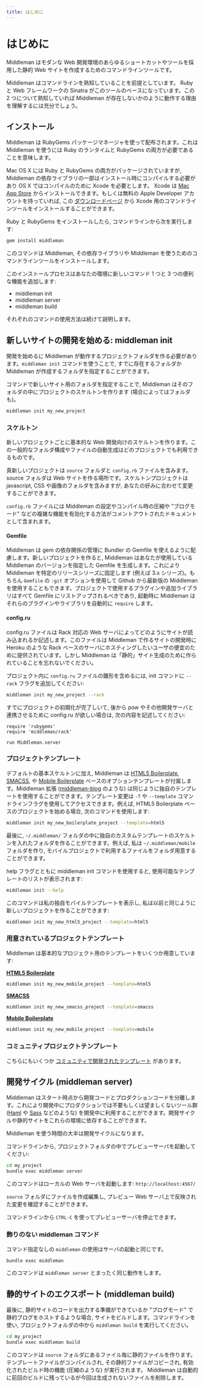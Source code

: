 ```yaml
---
title: はじめに
---
```


# はじめに

Middleman はモダンな Web 開発環境のあらゆるショートカットやツールを採用した静的 Web サイトを作成するためのコマンドラインツールです。

Middleman はコマンドラインを熟知していることを前提としています。 Ruby と Web フレームワークの Sinatra がこのツールのベースになっています。この 2 つについて熟知していれば Middleman が存在しないかのように動作する理由を理解するには充分でしょう。

## インストール

Middleman は RubyGems パッケージマネージャを使って配布されます。これは Middleman を使うには Ruby のランタイムと RubyGems の両方が必要であることを意味します。

Mac OS X には Ruby と RubyGems の両方がパッケージされていますが, Middleman の依存ライブラリの一部はインストール時にコンパイルする必要があり OS X ではコンパイルのために Xcode を必要とします。 Xcode は [Mac App Store](http://itunes.apple.com/us/app/xcode/id497799835?ls=1&mt=12) からインストールできます。もしくは無料の Apple Developer アカウントを持っていれば, この [ダウンロードページ](https://developer.apple.com/downloads/index.action) から Xcode 用のコマンドラインツールをインストールすることができます。

Ruby と RubyGems をインストールしたら, コマンドラインから次を実行します:

``` bash
gem install middleman
```

このコマンドは Middleman,  その依存ライブラリや Middleman を使うためのコマンドラインツールをインストールします。

このインストールプロセスはあなたの環境に新しいコマンド 1 つと 3 つの便利な機能を追加します:

* middleman init
* middleman server
* middleman build

それぞれのコマンドの使用方法は続けて説明します。

## 新しいサイトの開発を始める: middleman init

開発を始めるに Middleman が動作するプロジェクトフォルダを作る必要があります。`middleman init` コマンドを使うことで, すでに存在するフォルダか Middleman が作成するフォルダを指定することができます。

コマンドで新しいサイト用のフォルダを指定することで, Middleman はそのフォルダの中にプロジェクトのスケルトンを作ります (場合によってはフォルダも)。

``` bash
middleman init my_new_project
```

### スケルトン

新しいプロジェクトごとに基本的な Web 開発向けのスケルトンを作ります。この一般的なフォルダ構成やファイルの自動生成はどのプロジェクトでも利用できるものです。

真新しいプロジェクトは `source` フォルダと `config.rb` ファイルを含みます。 source フォルダは Web サイトを作る場所です。スケルトンプロジェクトは javascript, CSS や画像のフォルダを含みますが, あなたの好みに合わせて変更することができます。

`config.rb` ファイルには Middleman の設定やコンパイル時の圧縮や "ブログモード" などの複雑な機能を有効化する方法がコメントアウトされたドキュメントとして含まれます。

#### Gemfile

Middleman は gem の依存関係の管理に Bundler の Gemfile を使えるように配慮します。新しいプロジェクトを作ると, Middleman はあなたが使用している Middleman のバージョンを指定した Gemfile を生成します。これにより Middleman を特定のリリースシリーズに固定します (例えば 3.x シリーズ)。もちろん `Gemfile` の `:git` オプションを使用して Github から最新版の Middleman を使用することもできます。プロジェクトで使用するプラグインや追加ライブラリはすべて Gemfile にリストアップされるべきであり, 起動時に Middleman はそれらのプラグインやライブラリを自動的に `require` します。 

#### config.ru

config.ru ファイルは Rack 対応の Web サーバによってどのようにサイトが読み込まれるか記述します。このファイルは Middleman で作るサイトの開発時に Heroku のような Rack ベースのサーバにホスティングしたいユーザの便宜のために提供されています。しかし Middleman は「静的」サイト生成のために作られていることを忘れないでください。

プロジェクト内に `config.ru` ファイルの雛形を含めるには, init コマンドに `--rack` フラグを追加してください:

``` bash
middleman init my_new_project --rack
```

すでにプロジェクトの初期化が完了しいて, 後から pow やその他開発サーバと連携させるために config.ru が欲しい場合は, 次の内容を記述してください:

```
require 'rubygems'
require 'middleman/rack'

run Middleman.server
```

### プロジェクトテンプレート

デフォルトの基本スケルトンに加え, Middleman は [HTML5 Boilerplate], [SMACSS], や [Mobile Boilerplate](http://html5boilerplate.com/mobile/) ベースのオプションテンプレートが付属します。Middleman 拡張 ([middleman-blog](/jp/basics/blogging/) のような) は同じように独自のテンプレートを使用することができます。テンプレート変更は `-T` や `--template` コマンドラインフラグを使用してアクセスできます。例えば, HTML5 Boilerplate ベースのプロジェクトを始める場合, 次のコマンドを使用します:

``` bash
middleman init my_new_boilerplate_project --template=html5
```

最後に, `~/.middleman/` フォルダの中に独自のカスタムテンプレートのスケルトンを入れたフォルダを作ることができます。例えば, 私は `~/.middleman/mobile` フォルダを作り, モバイルプロジェクトで利用するファイルをフォルダ用意することができます。

help フラグとともに middleman init コマンドを使用すると, 使用可能なテンプレートのリストが表示されます:

``` bash
middleman init --help
```

このコマンドは私の独自モバイルテンプレートを表示し, 私は以前と同じように新しいプロジェクトを作ることができます:

``` bash
middleman init my_new_html5_project --template=html5
```

### 用意されているプロジェクトテンプレート

Middleman は基本的なプロジェクト用のテンプレートをいくつか用意しています:

**[HTML5 Boilerplate]**

``` bash
middleman init my_new_mobile_project --template=html5
```

**[SMACSS]**

``` bash
middleman init my_new_smacss_project --template=smacss
```

**[Mobile Boilerplate](http://html5boilerplate.com/mobile/)**

``` bash
middleman init my_new_mobile_project --template=mobile
```

### コミュニティプロジェクトテンプレート

こちらにもいくつか [コミュニティで開発されたテンプレート](http://directory.middlemanapp.com/#/templates/all) があります。

## 開発サイクル (middleman server)

Middleman はスタート時点から開発コードとプロダクションコードを分離します。これにより開発中にプロダクションでは不要もしくは望ましくないツール群 ([Haml](http://haml-lang.com) や [Sass](http://sass-lang.com) などのような) を開発中に利用することができます。開発サイクルや静的サイトをこれらの環境に依存することができます。

Middleman を使う時間の大半は開発サイクルになります。

コマンドラインから, プロジェクトフォルダの中でプレビューサーバを起動してください:

``` bash
cd my_project
bundle exec middleman server
```

このコマンドはローカルの Web サーバを起動します: `http://localhost:4567/`

`source` フォルダにファイルを作成編集し, プレビュー Web サーバ上で反映された変更を確認することができます。

コマンドラインから `CTRL-C` を使ってプレビューサーバを停止できます。

### 飾りのない middleman コマンド

コマンド指定なしの `middleman` の使用はサーバの起動と同じです。

``` bash
bundle exec middleman
```

このコマンドは `middleman server` とまったく同じ動作をします。

## 静的サイトのエクスポート (middleman build)

最後に, 静的サイトのコードを出力する準備ができているか "ブログモード" で静的ブログをホストするような場合, サイトをビルドします。コマンドラインを使い, プロジェクトフォルダの中から `middleman build` を実行してください。

``` bash
cd my_project
bundle exec middleman build
```

このコマンドは `source` フォルダにあるファイル毎に静的ファイルを作ります。テンプレートファイルがコンパイルされ, その静的ファイルがコピーされ, 有効化されたビルド時の機能 (圧縮のような) が実行されます。 Middleman は自動的に前回のビルドに残っているが今回は生成されないファイルを削除します。

[HTML5 Boilerplate]: http://html5boilerplate.com/
[SMACSS]: http://smacss.com/
